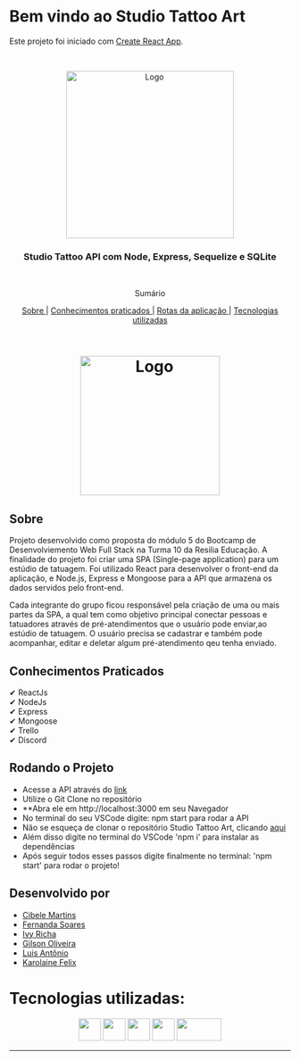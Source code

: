 # Bem vindo ao Studio Tattoo Art

Este projeto foi iniciado com [Create React App](https://github.com/facebook/create-react-app).

<br />
<p align="center">
    <img src="./public/assets/logoStudio.jpg" alt="Logo" width="300">

  <h3 align="center">Studio Tattoo API com Node, Express, Sequelize e SQLite</h3>
 <br />
  <p align="center">
     Sumário
      <p align="center">
  <a href="#sobre"> Sobre </a> |
  <a href="#conhecimentos-praticados"> Conhecimentos praticados </a> |
  <a href="#rotas-da-aplicação"> Rotas da aplicação </a> |
  <a href="#tecnologias-utilizadas"> Tecnologias utilizadas </a>      
       <br />
    <br />
    <h1 align="center">
    <img src="./public/assets/logoGit.png" alt="Logo" width="250">
 </h1>
  </p>
</p>


## Sobre

Projeto desenvolvido como proposta do módulo 5 do Bootcamp de Desenvolviemento Web Full Stack na Turma 10 da Resilia Educação. A finalidade do projeto foi criar uma SPA (Single-page application) para um estúdio de tatuagem. Foi utilizado React para desenvolver o front-end da aplicação, e Node.js, Express e Mongoose para a API que armazena os dados servidos pelo front-end.

Cada integrante do grupo ficou responsável pela criação de uma ou mais partes da SPA, a qual tem como objetivo principal conectar pessoas e tatuadores através de pré-atendimentos que o usuário pode enviar,ao estúdio de tatuagem. O usuário precisa se cadastrar e também pode acompanhar, editar e deletar algum pré-atendimento qeu tenha enviado.



## Conhecimentos Praticados

✔ ReactJs <br>
✔ NodeJs <br>
✔ Express<br>
✔ Mongoose <br>
✔ Trello <br>
✔ Discord <br>

## Rodando o Projeto

- Acesse a API através do [link]()
- Utilize o Git Clone no repositório
- **Abra ele em http://localhost:3000 em seu Navegador
- No terminal do seu VSCode digite: npm start para rodar a API
- Não se esqueça de clonar o repositório Studio Tattoo Art, clicando [aqui](https://github.com/CibeleMartins/studioTattooArt-M5.git)
- Além disso digite no terminal do VSCode 'npm i' para instalar as dependências
- Após seguir todos esses passos digite finalmente no terminal: 'npm start' para rodar o projeto!

## Desenvolvido por

- [Cibele Martins](https://github.com/CibeleMartins)
- [Fernanda Soares](https://github.com/fernandasoaress)
- [Ivy Richa](https://github.com/Ivyrch)
- [Gilson Oliveira](https://github.com/gilson08)
- [Luis Antônio](https://github.com/LagAntunes)
- [Karolaine Felix](https://github.com/kaarolfelix)



# Tecnologias utilizadas: 
<p align="center">
<a href="https://nodejs.org/en/"><img src="https://cdn.jsdelivr.net/gh/devicons/devicon/icons/nodejs/nodejs-original.svg" height="40" width="40" /></a> <a href="https://expressjs.com/pt-br/"><img src="https://cdn.jsdelivr.net/gh/devicons/devicon/icons/express/express-original-wordmark.svg" height="40" width="40" /></a> <a href="https://insomnia.rest/download"><img src="./public/assets/insomniaIcon.png" height="40" width="40" /></a> <a href="https://sequelize.org"><img src="https://cdn.jsdelivr.net/gh/devicons/devicon/icons/sequelize/sequelize-original.svg" height="40" width="40" /></a> <a href="https://www.sqlite.org/index.html"><img src="./public/assets/sqlite3Icon.png" height="40" width="80" /></a>
</p>

---
